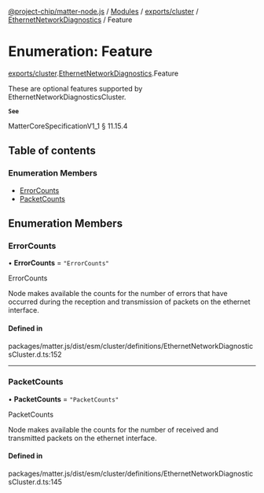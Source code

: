 [@project-chip/matter-node.js](../README.md) / [Modules](../modules.md) / [exports/cluster](../modules/exports_cluster.md) / [EthernetNetworkDiagnostics](../modules/exports_cluster.EthernetNetworkDiagnostics.md) / Feature

# Enumeration: Feature

[exports/cluster](../modules/exports_cluster.md).[EthernetNetworkDiagnostics](../modules/exports_cluster.EthernetNetworkDiagnostics.md).Feature

These are optional features supported by EthernetNetworkDiagnosticsCluster.

**`See`**

MatterCoreSpecificationV1_1 § 11.15.4

## Table of contents

### Enumeration Members

- [ErrorCounts](exports_cluster.EthernetNetworkDiagnostics.Feature.md#errorcounts)
- [PacketCounts](exports_cluster.EthernetNetworkDiagnostics.Feature.md#packetcounts)

## Enumeration Members

### ErrorCounts

• **ErrorCounts** = ``"ErrorCounts"``

ErrorCounts

Node makes available the counts for the number of errors that have occurred during the reception and
transmission of packets on the ethernet interface.

#### Defined in

packages/matter.js/dist/esm/cluster/definitions/EthernetNetworkDiagnosticsCluster.d.ts:152

___

### PacketCounts

• **PacketCounts** = ``"PacketCounts"``

PacketCounts

Node makes available the counts for the number of received and transmitted packets on the ethernet interface.

#### Defined in

packages/matter.js/dist/esm/cluster/definitions/EthernetNetworkDiagnosticsCluster.d.ts:145
